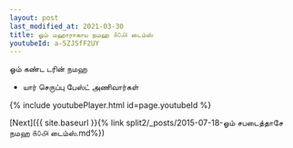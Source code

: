 ```yaml
---
layout: post
last_modified_at: 2021-03-30
title: ஓம் மஹாராகாய நமஹ ௧௦௮ டைம்ஸ்
youtubeId: a-5ZJSfF2UY
---
```

 
 
 ஓம் கண்ட டரின் நமஹ  
 
 -  யார் செருப்பு பேஸ்ட் அணிவார்கள் 
 
  
 
  
 
 
 
 
 
 


{% include youtubePlayer.html id=page.youtubeId %}
 
[Next]({{ site.baseurl }}{% link  split2/_posts/2015-07-18-ஓம் சபடைத்தாசே நமஹ ௧௦௮ டைம்ஸ்.md%})
 
